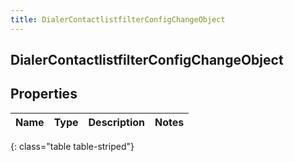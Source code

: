 ```yaml
---
title: DialerContactlistfilterConfigChangeObject
---
```

## DialerContactlistfilterConfigChangeObject


## Properties

| Name | Type | Description | Notes |
| ------------ | ------------- | ------------- | ------------- |
{: class="table table-striped"}



